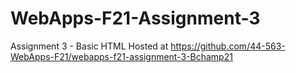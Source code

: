# WebApps-F21-Assignment-3
Assignment 3 - Basic HTML
Hosted at https://github.com/44-563-WebApps-F21/webapps-f21-assignment-3-Bchamp21

